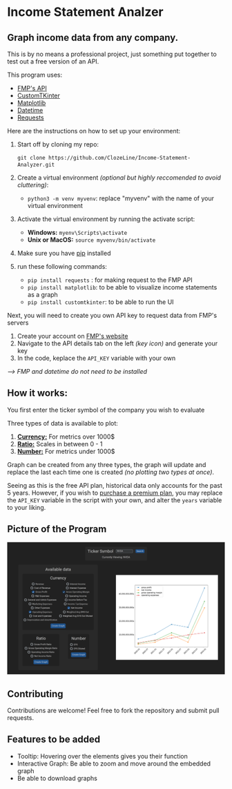 # Income Statement Analzer

## Graph income data from any company. 

This is by no means a professional project, just something put together to test out a free version of an API.

This program uses:
- [FMP's API](https://site.financialmodelingprep.com/developer/docs)
- [CustomTKinter](https://felipetesc.github.io/CtkDocs/#/)
- [Matplotlib](https://matplotlib.org/stable/index.html)
- [Datetime](https://docs.python.org/3/library/datetime.html)
- [Requests](https://pypi.org/project/requests/)
  
  
Here are the instructions on how to set up your environment:
1. Start off by cloning my repo:
   ```
   git clone https://github.com/ClozeLine/Income-Statement-Analyzer.git
   ```
3. Create a virtual environment *(optional but highly reccomended to avoid cluttering)*:

   - ```python3 -m venv myvenv```: replace "myvenv" with the name of your virtual environment
4. Activate the virtual environment by running the activate script:
   - **Windows:** ```myenv\Scripts\activate```
   - **Unix or MacOS:** ```source myvenv/bin/activate```
5. Make sure you have [pip](https://pypi.org/project/pip/) installed
6. run these following commands:
   - ```pip install requests``` : for making request to the FMP API
   - ```pip install matplotlib```: to be able to visualize income statements as a graph
   - ```pip install customtkinter```: to be able to run the UI
  
   
Next, you will need to create you own API key to request data from FMP's servers
1. Create your account on [FMP's website](https://site.financialmodelingprep.com/)
2. Navigate to the API details tab on the left *(key icon)* and generate your key
3. In the code, keplace the ```API_KEY``` variable with your own
  
  *--> FMP and datetime do not need to be installed*

## How it works:
You first enter the ticker symbol of the company you wish to evaluate

Three types of data is available to plot:
1. <ins>**Currency:**</ins> For metrics over 1000$
2. <ins>**Ratio:**</ins> Scales in between 0 - 1
3. <ins>**Number:**</ins> For metrics under 1000$

Graph can be created from any three types, the graph will update and replace the last each time one is created _(no plotting two types at once)_.

Seeing as this is the free API plan, historical data only accounts for the past 5 years. However, if you wish to [purchase a premium plan](https://site.financialmodelingprep.com/developer/docs/pricing), you may replace the ```API_KEY``` variable in the script with your own, and alter the ```years``` variable to your liking.

## Picture of the Program
![Screenshot of the program in use](IncomeStatementAnalyzerScreenshot.png)

## Contributing

Contributions are welcome! Feel free to fork the repository and submit pull requests.

## Features to be added
- Tooltip: Hovering over the elements gives you their function
- Interactive Graph: Be able to zoom and move around the embedded graph
- Be able to download graphs
